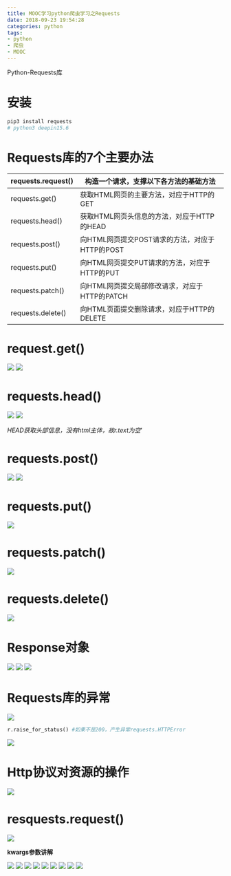 ```yaml
---
title: MOOC学习python爬虫学习之Requests
date: 2018-09-23 19:54:28
categories: python
tags: 
- python
- 爬虫
- MOOC
---
```


Python-Requests库

<!-- more -->

# 安装

```python
pip3 install requests
# python3 deepin15.6
```

# Requests库的7个主要办法

| requests.request() | 构造一个请求，支撑以下各方法的基础方法         |
| ------------------ | ---------------------------------------------- |
| requests.get()     | 获取HTML网页的主要方法，对应于HTTP的GET        |
| requests.head()    | 获取HTML网页头信息的方法，对应于HTTP的HEAD     |
| requests.post()    | 向HTML网页提交POST请求的方法，对应于HTTP的POST |
| requests.put()     | 向HTML网页提交PUT请求的方法，对应于HTTP的PUT   |
| requests.patch()   | 向HTML网页提交局部修改请求，对应于HTTP的PATCH  |
| requests.delete()  | 向HTML页面提交删除请求，对应于HTTP的DELETE     |

# request.get()

<img src="https://raw.githubusercontent.com/GreenHatHG/blog_image/master/python-requests.png">

<img src="https://raw.githubusercontent.com/GreenHatHG/blog_image/master/python-requests2.png">

# requests.head()

<img src="https://raw.githubusercontent.com/GreenHatHG/blog_image/master/python-requests-gead.png">

<img src="https://raw.githubusercontent.com/GreenHatHG/blog_image/master/python-requests-head.png">

*HEAD获取头部信息，没有html主体，故r.text为空*‘

# requests.post()

<img src="https://raw.githubusercontent.com/GreenHatHG/blog_image/master/python-post.png">

<img src="https://raw.githubusercontent.com/GreenHatHG/blog_image/master/python-requests-post.png">

# requests.put()

<img src="https://raw.githubusercontent.com/GreenHatHG/blog_image/master/python-put.png">

# requests.patch()

<img src="https://raw.githubusercontent.com/GreenHatHG/blog_image/master/python-patch.png">

# requests.delete()

<img src="https://raw.githubusercontent.com/GreenHatHG/blog_image/master/python-delete.png">

# Response对象

<img src="https://raw.githubusercontent.com/GreenHatHG/blog_image/master/python-requests3.png">

<img src="https://raw.githubusercontent.com/GreenHatHG/blog_image/master/python-Response.png">

<img src="https://raw.githubusercontent.com/GreenHatHG/blog_image/master/python-response.png">

# Requests库的异常

 <img src="https://raw.githubusercontent.com/GreenHatHG/blog_image/master/python-requests%E5%BC%82%E5%B8%B8.png">

```python
r.raise_for_status() #如果不是200，产生异常requests.HTTPError
```

<img src="https://raw.githubusercontent.com/GreenHatHG/blog_image/master/python%E7%88%AC%E5%8F%96%E7%BD%91%E9%A1%B5%E9%80%9A%E7%94%A8%E6%A1%86%E6%9E%B6.png">

# Http协议对资源的操作

<img src="https://raw.githubusercontent.com/GreenHatHG/blog_image/master/python-http%E5%AF%B9%E5%BF%97%E6%84%BF%E7%9A%84%E6%93%8D%E4%BD%9C.png">

# resquests.request()

<img src="https://raw.githubusercontent.com/GreenHatHG/blog_image/master/python-request.png">

**kwargs参数讲解**

<img src="https://raw.githubusercontent.com/GreenHatHG/blog_image/master/python-requests-request.png">

<img src="https://raw.githubusercontent.com/GreenHatHG/blog_image/master/python-requests-request2.png">

<img src="https://raw.githubusercontent.com/GreenHatHG/blog_image/master/python-requests-request3.png">

<img src="https://raw.githubusercontent.com/GreenHatHG/blog_image/master/python-requests-request4.png">

<img src="https://raw.githubusercontent.com/GreenHatHG/blog_image/master/python-requests-request5.png">

<img src="https://raw.githubusercontent.com/GreenHatHG/blog_image/master/python-requests-request6.png">

 <img src="https://raw.githubusercontent.com/GreenHatHG/blog_image/master/python-requests-request7.png">

<img src="https://raw.githubusercontent.com/GreenHatHG/blog_image/master/python-requests-request8.png">

<img src="https://raw.githubusercontent.com/GreenHatHG/blog_image/master/python-requests-request9.png">

